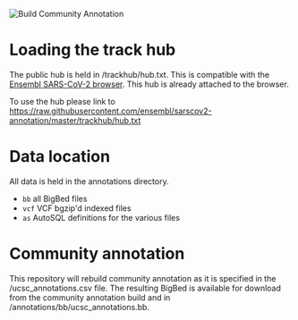 ![Build Community Annotation](https://github.com/andrewyatz/sarscov2-community-import/workflows/Build%20Community%20Annotation/badge.svg)

# Loading the track hub

The public hub is held in /trackhub/hub.txt. This is compatible with the [Ensembl SARS-CoV-2 browser](https://covid-19.ensembl.org/Sars_cov_2). This hub is already attached to the browser.

To use the hub please link to https://raw.githubusercontent.com/ensembl/sarscov2-annotation/master/trackhub/hub.txt

# Data location

All data is held in the annotations directory.

- `bb` all BigBed files
- `vcf` VCF bgzip'd indexed files
- `as` AutoSQL definitions for the various files

# Community annotation

This repository will rebuild community annotation as it is specified in the /ucsc_annotations.csv file. The resulting BigBed is available for download from the community annotation build and in /annotations/bb/ucsc_annotations.bb.